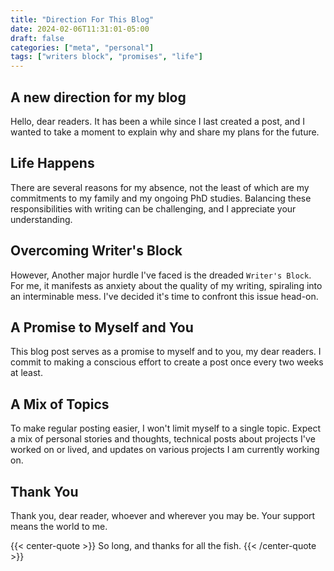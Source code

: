 ```yaml
---
title: "Direction For This Blog"
date: 2024-02-06T11:31:01-05:00
draft: false
categories: ["meta", "personal"]
tags: ["writers block", "promises", "life"]
---
```


## A new direction for my blog

Hello, dear readers. It has been a while since I last created a post, and I wanted to take a moment to explain why and share my plans for the future.

## Life Happens

There are several reasons for my absence, not the least of which are my commitments to my family and my ongoing PhD studies. Balancing these responsibilities with writing can be challenging, and I appreciate your understanding.

## Overcoming Writer's Block

However, Another major hurdle I've faced is the dreaded `Writer's Block`. For me, it manifests as anxiety about the quality of my writing, spiraling into an interminable mess. I've decided it's time to confront this issue head-on.

## A Promise to Myself and You

This blog post serves as a promise to myself and to you, my dear readers. I commit to making a conscious effort to create a post once every two weeks at least.

## A Mix of Topics

To make regular posting easier, I won't limit myself to a single topic. Expect a mix of personal stories and thoughts, technical posts about projects I've worked on or lived, and updates on various projects I am currently working on.

## Thank You

Thank you, dear reader, whoever and wherever you may be. Your support means the world to me.

{{< center-quote >}}
So long, and thanks for all the fish.
{{< /center-quote >}}
